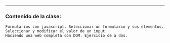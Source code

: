 ---
### Contenido de la clase:

```
Formularios con javascript. Seleccionar un formulario y sus elementos. 
Seleccionar y modificar el valor de un input.  
Haciendo una web completa con DOM. Ejercicio de a dos. 
```
